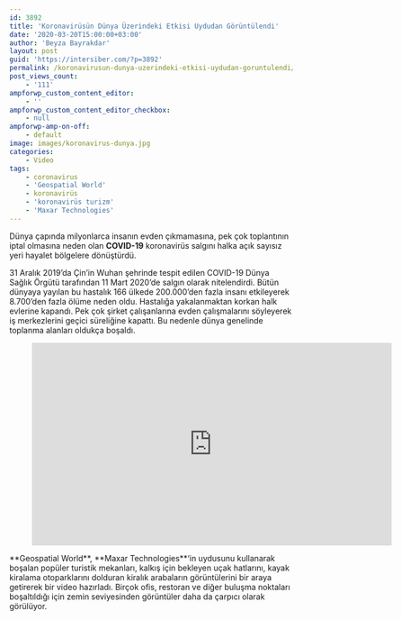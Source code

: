 ```yaml
---
id: 3892
title: 'Koronavirüsün Dünya Üzerindeki Etkisi Uydudan Görüntülendi'
date: '2020-03-20T15:00:00+03:00'
author: 'Beyza Bayrakdar'
layout: post
guid: 'https://intersiber.com/?p=3892'
permalink: /koronavirusun-dunya-uzerindeki-etkisi-uydudan-goruntulendi/
post_views_count:
    - '111'
ampforwp_custom_content_editor:
    - ''
ampforwp_custom_content_editor_checkbox:
    - null
ampforwp-amp-on-off:
    - default
image: images/koronavirus-dunya.jpg
categories:
    - Video
tags:
    - coronavirus
    - 'Geospatial World'
    - koronavirüs
    - 'koronavirüs turizm'
    - 'Maxar Technologies'
---
```


Dünya çapında milyonlarca insanın evden çıkmamasına, pek çok toplantının iptal olmasına neden olan **COVID-19** koronavirüs salgını halka açık sayısız yeri hayalet bölgelere dönüştürdü.

31 Aralık 2019’da Çin’in Wuhan şehrinde tespit edilen COVID-19 Dünya Sağlık Örgütü tarafından 11 Mart 2020’de salgın olarak nitelendirdi. Bütün dünyaya yayılan bu hastalık 166 ülkede 200.000’den fazla insanı etkileyerek 8.700’den fazla ölüme neden oldu. Hastalığa yakalanmaktan korkan halk evlerine kapandı. Pek çok şirket çalışanlarına evden çalışmalarını söyleyerek iş merkezlerini geçici süreliğine kapattı. Bu nedenle dünya genelinde toplanma alanları oldukça boşaldı.

<figure class="wp-block-embed-youtube wp-block-embed is-type-video is-provider-youtube wp-embed-aspect-16-9 wp-has-aspect-ratio"><div class="wp-block-embed__wrapper"><span class="embed-youtube" style="text-align:center; display: block;"><iframe allowfullscreen="true" class="youtube-player" height="360" src="https://www.youtube.com/embed/lU46nuyc54M?version=3&rel=1&fs=1&autohide=2&showsearch=0&showinfo=1&iv_load_policy=1&wmode=transparent" style="border:0;" width="640"></iframe></span></div></figure>**Geospatial World**, **Maxar Technologies**‘in uydusunu kullanarak boşalan popüler turistik mekanları, kalkış için bekleyen uçak hatlarını, kayak kiralama otoparklarını dolduran kiralık arabaların görüntülerini bir araya getirerek bir video hazırladı. Birçok ofis, restoran ve diğer buluşma noktaları boşaltıldığı için zemin seviyesinden görüntüler daha da çarpıcı olarak görülüyor.